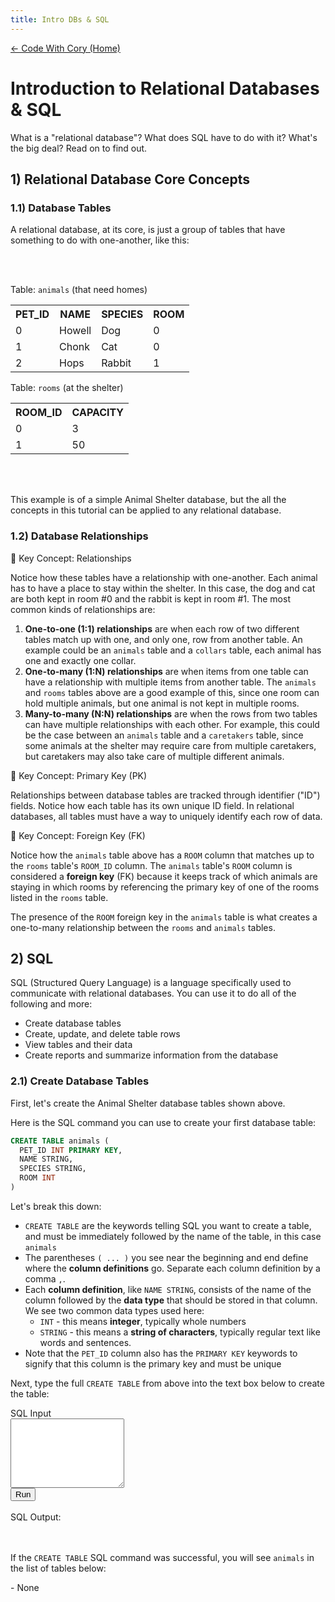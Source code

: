```yaml
---
title: Intro DBs & SQL
---
```

<link rel="stylesheet" href="../../src/main.css" />
<link rel="stylesheet" href="./style.css" />
<script src="../../src/assets/alasql.min.js" defer></script>
<script src="./script.js" defer></script>

[← Code With Cory (Home)](../../index.md)

# Introduction to Relational Databases & SQL

What is a "relational database"? What does SQL have to do with it? What's the big deal? Read on to find out.

## 1) Relational Database Core Concepts

### 1.1) Database Tables

A relational database, at its core, is just a group of tables that have something to do with one-another, like this:

<br/><br/>
<div class="small-table">
  <label>Table: <code>animals</code> (that need homes)</label>
  <table>
    <tr>
      <th>PET_ID</th>
      <th>NAME</th>
      <th>SPECIES</th>
      <th>ROOM</th>
    </tr>
    <tr>
      <td>0</td>
      <td>Howell</td>
      <td>Dog</td>
      <td>0</td>
    </tr>
    <tr>
      <td>1</td>
      <td>Chonk</td>
      <td>Cat</td>
      <td>0</td>
    </tr>
    <tr>
      <td>2</td>
      <td>Hops</td>
      <td>Rabbit</td>
      <td>1</td>
    </tr>
  </table>
</div>

<div class="small-table">
  <label>Table: <code>rooms</code> (at the shelter)</label>
  <table>
    <tr>
      <th>ROOM_ID</th>
      <th>CAPACITY</th>
    </tr>
    <tr>
      <td>0</td>
      <td>3</td>
    </tr>
    <tr>
      <td>1</td>
      <td>50</td>
    </tr>
  </table>
</div>
<br/><br/>

This example is of a simple Animal Shelter database, but the all the concepts in this tutorial can be applied to any relational database.


### 1.2) Database Relationships

🔑 Key Concept: Relationships

Notice how these tables have a relationship with one-another. Each animal has to have a place to stay within the shelter. In this case, the dog and cat are both kept in room #0 and the rabbit is kept in room #1. The most common kinds of relationships are:

1. **One-to-one (1:1) relationships** are when each row of two different tables match up with one, and only one, row from another table. An example could be an `animals` table and a `collars` table, each animal has one and exactly one collar.
2. **One-to-many (1:N) relationships** are when items from one table can have a relationship with multiple items from another table. The `animals` and `rooms` tables above are a good example of this, since one room can hold multiple animals, but one animal is not kept in multiple rooms.
3. **Many-to-many (N:N) relationships** are when the rows from two tables can have multiple relationships with each other. For example, this could be the case between an `animals` table and a `caretakers` table, since some animals at the shelter may require care from multiple caretakers, but caretakers may also take care of multiple different animals.

🔑 Key Concept: Primary Key (PK)

Relationships between database tables are tracked through identifier ("ID") fields. Notice how each table has its own unique ID field. In relational databases, all tables must have a way to uniquely identify each row of data.

🔑 Key Concept: Foreign Key (FK)

Notice how the `animals` table above has a `ROOM` column that matches up to the `rooms` table's `ROOM_ID` column. The `animals` table's `ROOM` column is considered a **foreign key** (FK) because it keeps track of which animals are staying in which rooms by referencing the primary key of one of the rooms listed in the `rooms` table.

The presence of the `ROOM` foreign key in the `animals` table is what creates a one-to-many relationship between the `rooms` and `animals` tables.


## 2) SQL

SQL (Structured Query Language) is a language specifically used to communicate with relational databases. You can use it to do all of the following and more:

* Create database tables
* Create, update, and delete table rows
* View tables and their data
* Create reports and summarize information from the database

### 2.1) Create Database Tables

First, let's create the Animal Shelter database tables shown above.

Here is the SQL command you can use to create your first database table:

```sql
CREATE TABLE animals (
  PET_ID INT PRIMARY KEY,
  NAME STRING,
  SPECIES STRING,
  ROOM INT
)
```

Let's break this down:
* `CREATE TABLE` are the keywords telling SQL you want to create a table, and must be immediately followed by the name of the table, in this case `animals`
* The parentheses `( ... )` you see near the beginning and end define where the **column definitions** go. Separate each column definition by a comma `,`.
* Each **column definition**, like `NAME STRING`, consists of the name of the column followed by the **data type** that should be stored in that column. We see two common data types used here:
  * `INT` - this means **integer**, typically whole numbers
  * `STRING` - this means a **string of characters**, typically regular text like words and sentences.
* Note that the `PET_ID` column also has the `PRIMARY KEY` keywords to signify that this column is the primary key and must be unique

Next, type the full `CREATE TABLE` from above into the text box below to create the table:

<div class="sql-component">
  <div>SQL Input</div>
  <textarea rows="7"></textarea>
  <br/>
  <button class="run">Run</button>
  <!-- <button class="reset" data-reset-id="1">Reset Database</button> -->
  <br/><br/>
  <div>SQL Output:</div>
  <div data-sql-result></div>
</div>

<br/>
<br/>

If the `CREATE TABLE` SQL command was successful, you will see `animals` in the list of tables below:

<div class="list-of-db-tables">- None</div>
